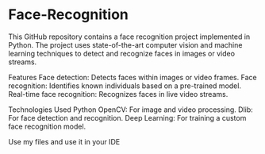# Face-Recognition
This GitHub repository contains a face recognition project implemented in Python. The project uses state-of-the-art computer vision and machine learning techniques to detect and recognize faces in images or video streams.

Features
Face detection: Detects faces within images or video frames.
Face recognition: Identifies known individuals based on a pre-trained model.
Real-time face recognition: Recognizes faces in live video streams.

Technologies Used
Python
OpenCV: For image and video processing.
Dlib: For face detection and recognition.
Deep Learning: For training a custom face recognition model.

Use my files and use it in your IDE
